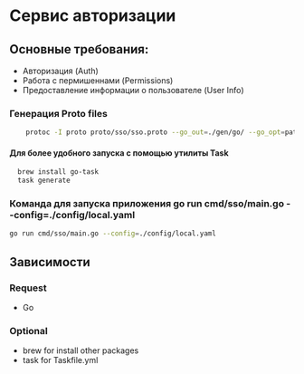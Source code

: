 # Сервис авторизации

## Основные требования:

* Авторизация (Auth)
* Работа с пермишеннами (Permissions)
* Предоставление информации о пользователе (User Info)

### Генерация Proto files

```bash
    protoc -I proto proto/sso/sso.proto --go_out=./gen/go/ --go_opt=paths=source_relative --go-grpc_out=./gen/go/ --go-grpc_opt=paths=source_relative
```

#### Для более удобного запуска с помощью утилиты Task

```bash
  brew install go-task
  task generate
```

### Команда для запуска приложения go run cmd/sso/main.go --config=./config/local.yaml

```bash
go run cmd/sso/main.go --config=./config/local.yaml
```

## Зависимости

### Request

* Go

### Optional

* brew for install other packages
* task for Taskfile.yml

